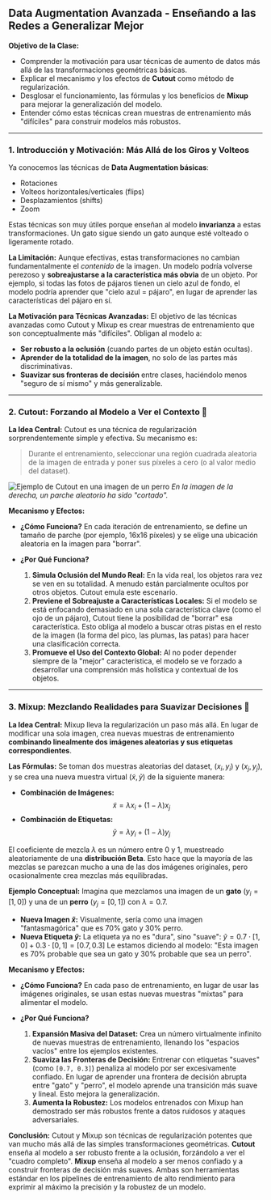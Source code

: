 ## Data Augmentation Avanzada - Enseñando a las Redes a Generalizar Mejor

**Objetivo de la Clase:**
* Comprender la motivación para usar técnicas de aumento de datos más allá de las transformaciones geométricas básicas.
* Explicar el mecanismo y los efectos de **Cutout** como método de regularización.
* Desglosar el funcionamiento, las fórmulas y los beneficios de **Mixup** para mejorar la generalización del modelo.
* Entender cómo estas técnicas crean muestras de entrenamiento más "difíciles" para construir modelos más robustos.

---
### **1. Introducción y Motivación: Más Allá de los Giros y Volteos**

Ya conocemos las técnicas de **Data Augmentation básicas**:
* Rotaciones
* Volteos horizontales/verticales (flips)
* Desplazamientos (shifts)
* Zoom

Estas técnicas son muy útiles porque enseñan al modelo **invarianza** a estas transformaciones. Un gato sigue siendo un gato aunque esté volteado o ligeramente rotado.

**La Limitación:**
Aunque efectivas, estas transformaciones no cambian fundamentalmente el *contenido* de la imagen. Un modelo podría volverse perezoso y **sobreajustarse a la característica más obvia** de un objeto. Por ejemplo, si todas las fotos de pájaros tienen un cielo azul de fondo, el modelo podría aprender que "cielo azul = pájaro", en lugar de aprender las características del pájaro en sí.

**La Motivación para Técnicas Avanzadas:**
El objetivo de las técnicas avanzadas como Cutout y Mixup es crear muestras de entrenamiento que son conceptualmente más "difíciles". Obligan al modelo a:
* **Ser robusto a la oclusión** (cuando partes de un objeto están ocultas).
* **Aprender de la totalidad de la imagen**, no solo de las partes más discriminativas.
* **Suavizar sus fronteras de decisión** entre clases, haciéndolo menos "seguro de sí mismo" y más generalizable.

---
### **2. Cutout: Forzando al Modelo a Ver el Contexto** 🔳

**La Idea Central:**
Cutout es una técnica de regularización sorprendentemente simple y efectiva. Su mecanismo es:

> Durante el entrenamiento, seleccionar una región cuadrada aleatoria de la imagen de entrada y poner sus píxeles a cero (o al valor medio del dataset).

![Ejemplo de Cutout en una imagen de un perro](https://i.imgur.com/2c5YfHk.png)
*En la imagen de la derecha, un parche aleatorio ha sido "cortado".*

**Mecanismo y Efectos:**

* **¿Cómo Funciona?** En cada iteración de entrenamiento, se define un tamaño de parche (por ejemplo, 16x16 píxeles) y se elige una ubicación aleatoria en la imagen para "borrar".

* **¿Por Qué Funciona?**
    1.  **Simula Oclusión del Mundo Real:** En la vida real, los objetos rara vez se ven en su totalidad. A menudo están parcialmente ocultos por otros objetos. Cutout emula este escenario.
    2.  **Previene el Sobreajuste a Características Locales:** Si el modelo se está enfocando demasiado en una sola característica clave (como el ojo de un pájaro), Cutout tiene la posibilidad de "borrar" esa característica. Esto obliga al modelo a buscar otras pistas en el resto de la imagen (la forma del pico, las plumas, las patas) para hacer una clasificación correcta.
    3.  **Promueve el Uso del Contexto Global:** Al no poder depender siempre de la "mejor" característica, el modelo se ve forzado a desarrollar una comprensión más holística y contextual de los objetos.

---
### **3. Mixup: Mezclando Realidades para Suavizar Decisiones** 👻

**La Idea Central:**
Mixup lleva la regularización un paso más allá. En lugar de modificar una sola imagen, crea nuevas muestras de entrenamiento **combinando linealmente dos imágenes aleatorias y sus etiquetas correspondientes**.

**Las Fórmulas:**
Se toman dos muestras aleatorias del dataset, $(x_i, y_i)$ y $(x_j, y_j)$, y se crea una nueva muestra virtual $(\tilde{x}, \tilde{y})$ de la siguiente manera:

* **Combinación de Imágenes:** $$\tilde{x} = \lambda x_i + (1 - \lambda) x_j$$
* **Combinación de Etiquetas:** $$\tilde{y} = \lambda y_i + (1 - \lambda) y_j$$

El coeficiente de mezcla $\lambda$ es un número entre 0 y 1, muestreado aleatoriamente de una **distribución Beta**. Esto hace que la mayoría de las mezclas se parezcan mucho a una de las dos imágenes originales, pero ocasionalmente crea mezclas más equilibradas.

**Ejemplo Conceptual:**
Imagina que mezclamos una imagen de un **gato** ($y_i = [1, 0]$) y una de un **perro** ($y_j = [0, 1]$) con $\lambda = 0.7$.

* **Nueva Imagen $\tilde{x}$:** Visualmente, sería como una imagen "fantasmagórica" que es 70% gato y 30% perro.
* **Nueva Etiqueta $\tilde{y}$:** La etiqueta ya no es "dura", sino "suave":
    $\tilde{y} = 0.7 \cdot [1, 0] + 0.3 \cdot [0, 1] = [0.7, 0.3]$
    Le estamos diciendo al modelo: "Esta imagen es 70% probable que sea un gato y 30% probable que sea un perro".

**Mecanismo y Efectos:**

* **¿Cómo Funciona?** En cada paso de entrenamiento, en lugar de usar las imágenes originales, se usan estas nuevas muestras "mixtas" para alimentar el modelo.

* **¿Por Qué Funciona?**
    1.  **Expansión Masiva del Dataset:** Crea un número virtualmente infinito de nuevas muestras de entrenamiento, llenando los "espacios vacíos" entre los ejemplos existentes.
    2.  **Suaviza las Fronteras de Decisión:** Entrenar con etiquetas "suaves" (como `[0.7, 0.3]`) penaliza al modelo por ser excesivamente confiado. En lugar de aprender una frontera de decisión abrupta entre "gato" y "perro", el modelo aprende una transición más suave y lineal. Esto mejora la generalización.
    3.  **Aumenta la Robustez:** Los modelos entrenados con Mixup han demostrado ser más robustos frente a datos ruidosos y ataques adversariales.

**Conclusión:**
Cutout y Mixup son técnicas de regularización potentes que van mucho más allá de las simples transformaciones geométricas. **Cutout** enseña al modelo a ser robusto frente a la oclusión, forzándolo a ver el "cuadro completo". **Mixup** enseña al modelo a ser menos confiado y a construir fronteras de decisión más suaves. Ambas son herramientas estándar en los pipelines de entrenamiento de alto rendimiento para exprimir al máximo la precisión y la robustez de un modelo.